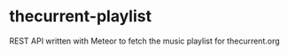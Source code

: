thecurrent-playlist
===================

REST API written with Meteor to fetch the music playlist for thecurrent.org
